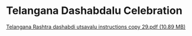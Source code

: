 # Telangana Dashabdalu Celebration

[Telangana Rashtra dashabdi utsavalu instructions copy 29.pdf (10.89 MB)](../files/0adf1dd2-6bec-4883-84f9-1cb19e102535.pdf)